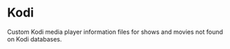 # Kodi
Custom Kodi media player information files for shows and movies not found on Kodi databases.

